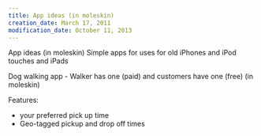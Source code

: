```yaml
---
title: App ideas (in moleskin)
creation_date: March 17, 2011
modification_date: October 11, 2013
---
```



App ideas (in moleskin)
Simple apps for uses for old iPhones and iPod touches and iPads 

Dog walking app - Walker has one (paid) and customers have one (free)  (in moleskin)

Features:
- your preferred pick up time
- Geo-tagged pickup and drop off times

